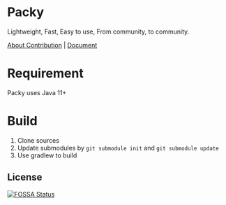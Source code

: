 # Packy

Lightweight, Fast, Easy to use, From community, to community.

[About Contribution](./CONTRIBUTING.md) 
| [Document](./doc/README.md)

# Requirement

Packy uses Java 11+

# Build

1. Clone sources
2. Update submodules by `git submodule init` and `git submodule update`
3. Use gradlew to build

## License

[![FOSSA Status](https://app.fossa.com/api/projects/git%2Bgithub.com%2Fsaltedfishclub%2FPacky.svg?type=large)](https://app.fossa.com/projects/git%2Bgithub.com%2Fsaltedfishclub%2FPacky?ref=badge_large)
